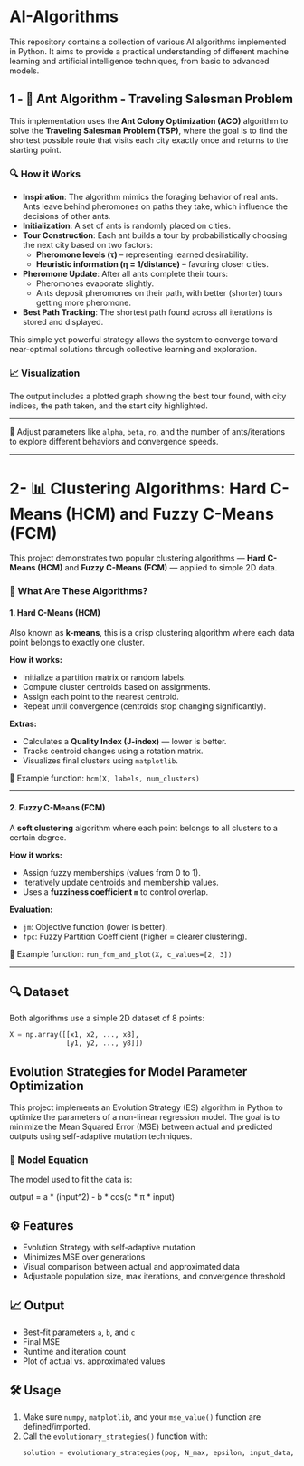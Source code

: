 # AI-Algorithms
This repository contains a collection of various AI algorithms implemented in Python. It aims to provide a practical understanding of different machine learning and artificial intelligence techniques, from basic to advanced models.

## 1 - 🐜 Ant Algorithm - Traveling Salesman Problem

This implementation uses the **Ant Colony Optimization (ACO)** algorithm to solve the **Traveling Salesman Problem (TSP)**, where the goal is to find the shortest possible route that visits each city exactly once and returns to the starting point.

### 🔍 How it Works

- **Inspiration**: The algorithm mimics the foraging behavior of real ants. Ants leave behind pheromones on paths they take, which influence the decisions of other ants.
- **Initialization**: A set of ants is randomly placed on cities.
- **Tour Construction**: Each ant builds a tour by probabilistically choosing the next city based on two factors:
  - **Pheromone levels (τ)** – representing learned desirability.
  - **Heuristic information (η = 1/distance)** – favoring closer cities.
- **Pheromone Update**: After all ants complete their tours:
  - Pheromones evaporate slightly.
  - Ants deposit pheromones on their path, with better (shorter) tours getting more pheromone.
- **Best Path Tracking**: The shortest path found across all iterations is stored and displayed.

This simple yet powerful strategy allows the system to converge toward near-optimal solutions through collective learning and exploration.

### 📈 Visualization

The output includes a plotted graph showing the best tour found, with city indices, the path taken, and the start city highlighted.

---

🔧 Adjust parameters like `alpha`, `beta`, `ro`, and the number of ants/iterations to explore different behaviors and convergence speeds.

---

# 2- 📊 Clustering Algorithms: Hard C-Means (HCM) and Fuzzy C-Means (FCM)

This project demonstrates two popular clustering algorithms — **Hard C-Means (HCM)** and **Fuzzy C-Means (FCM)** — applied to simple 2D data.

### 🧠 What Are These Algorithms?

#### 1. Hard C-Means (HCM)

Also known as **k-means**, this is a crisp clustering algorithm where each data point belongs to exactly one cluster.

**How it works:**

- Initialize a partition matrix or random labels.
- Compute cluster centroids based on assignments.
- Assign each point to the nearest centroid.
- Repeat until convergence (centroids stop changing significantly).

**Extras:**

- Calculates a **Quality Index (J-index)** — lower is better.
- Tracks centroid changes using a rotation matrix.
- Visualizes final clusters using `matplotlib`.

🔁 Example function: `hcm(X, labels, num_clusters)`

---

#### 2. Fuzzy C-Means (FCM)

A **soft clustering** algorithm where each point belongs to all clusters to a certain degree.

**How it works:**

- Assign fuzzy memberships (values from 0 to 1).
- Iteratively update centroids and membership values.
- Uses a **fuzziness coefficient `m`** to control overlap.

**Evaluation:**

- `jm`: Objective function (lower is better).
- `fpc`: Fuzzy Partition Coefficient (higher = clearer clustering).

🔁 Example function: `run_fcm_and_plot(X, c_values=[2, 3])`

---

## 🔍 Dataset

Both algorithms use a simple 2D dataset of 8 points:

```python
X = np.array([[x1, x2, ..., x8],
              [y1, y2, ..., y8]])
```

## Evolution Strategies for Model Parameter Optimization

This project implements an Evolution Strategy (ES) algorithm in Python to optimize the parameters of a non-linear regression model. The goal is to minimize the Mean Squared Error (MSE) between actual and predicted outputs using self-adaptive mutation techniques.

### 🧠 Model Equation

The model used to fit the data is:

output = a * (input^2) - b * cos(c * π * input)

## ⚙️ Features

- Evolution Strategy with self-adaptive mutation
- Minimizes MSE over generations
- Visual comparison between actual and approximated data
- Adjustable population size, max iterations, and convergence threshold

## 📈 Output

- Best-fit parameters `a`, `b`, and `c`
- Final MSE
- Runtime and iteration count
- Plot of actual vs. approximated values

## 🛠️ Usage

1. Make sure `numpy`, `matplotlib`, and your `mse_value()` function are defined/imported.
2. Call the `evolutionary_strategies()` function with:
   ```python
   solution = evolutionary_strategies(pop, N_max, epsilon, input_data, output_data)





